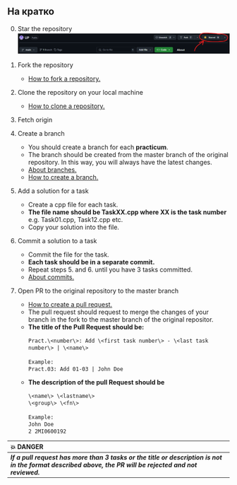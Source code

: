 ## На кратко

0. Star the repository
![star the repo](images/star-the-repo.png)

1. Fork the repository
    - [How to fork a repository.](https://docs.github.com/en/get-started/quickstart/fork-a-repo)

2. Clone the repository on your local machine
    - [How to clone a repository.](https://docs.github.com/en/repositories/creating-and-managing-repositories/cloning-a-repository)

3. Fetch origin

4. Create a branch 
    - You should create a branch for each **practicum**.
    - The branch should be created from the master branch of the original repository. In this way, you will always have the latest changes.
    - [About branches.](https://docs.github.com/en/pull-requests/collaborating-with-pull-requests/proposing-changes-to-your-work-with-pull-requests/about-branches)
    - [How to create a branch.](https://docs.github.com/en/desktop/contributing-and-collaborating-using-github-desktop/making-changes-in-a-branch/managing-branches#creating-a-branch)

5. Add a solution for a task
    - Create a cpp file for each task.
    - **The file name should be TaskXX.cpp where XX is the task number**<br> e.g. Task01.cpp, Task12.cpp etc. 
    - Copy your solution into the file.

6. Commit a solution to a task
    - Commit the file for the task.
    - **Each task should be in a separate commit.**
    - Repeat steps 5. and 6. until you have 3 tasks committed.
    - [About commits.](https://docs.github.com/en/desktop/contributing-and-collaborating-using-github-desktop/making-changes-in-a-branch/committing-and-reviewing-changes-to-your-project#about-commits)

7. Open PR to the original repository to the master branch
    - [How to create a pull request.](https://docs.github.com/en/pull-requests/collaborating-with-pull-requests/proposing-changes-to-your-work-with-pull-requests/creating-a-pull-request)
    - The pull request should request to merge the changes of your branch in the fork to the master branch of the original repositor.
    - **The title of the Pull Request should be:**
        ```
        Pract.\<number\>: Add \<first task number\> - \<last task number\> | \<name\>
        
        Example:
        Pract.03: Add 01-03 | John Doe
        ```
    - **The description of the pull Request should be**
        ```
        \<name\> \<lastname\>
        \<group\> \<fn\>

        Example:
        John Doe 
        2 2MI0600192
        ```


| :boom: **DANGER**|
|:-----------------|
| ***If a pull request has more than 3 tasks or the title or description is not in the format described above, the PR will be rejected and not reviewed.***|
